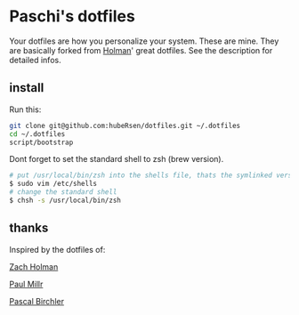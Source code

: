 # Paschi's dotfiles

Your dotfiles are how you personalize your system. These are mine. They are basically forked from
[Holman](https://github.com/holman/dotfiles)' great dotfiles. See the description for detailed infos.

## install

Run this:

```sh
git clone git@github.com:hubeRsen/dotfiles.git ~/.dotfiles
cd ~/.dotfiles
script/bootstrap
```

Dont forget to set the standard shell to zsh (brew version).

```sh
# put /usr/local/bin/zsh into the shells file, thats the symlinked version of homebrews zsh
$ sudo vim /etc/shells
# change the standard shell
$ chsh -s /usr/local/bin/zsh
```

## thanks

Inspired by the dotfiles of:

[Zach Holman](https://github.com/holman/dotfiles)

[Paul Millr](https://github.com/paulmillr/dotfiles)

[Pascal Birchler](https://github.com/swissspidy/dotfiles)

